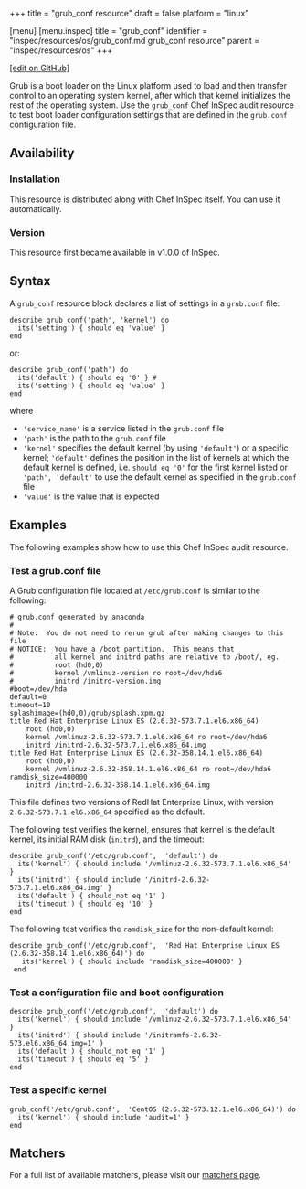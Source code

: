 +++
title = "grub_conf resource"
draft = false
platform = "linux"

[menu]
  [menu.inspec]
    title = "grub_conf"
    identifier = "inspec/resources/os/grub_conf.md grub_conf resource"
    parent = "inspec/resources/os"
+++

[\[edit on GitHub\]](https://github.com/inspec/inspec/blob/master/docs-chef-io/content/inspec/resources/grub_conf.md)

Grub is a boot loader on the Linux platform used to load and then transfer control to an operating system kernel, after which that kernel initializes the rest of the operating system. Use the `grub_conf` Chef InSpec audit resource to test boot loader configuration settings that are defined in the `grub.conf` configuration file.

## Availability

### Installation

This resource is distributed along with Chef InSpec itself. You can use it automatically.

### Version

This resource first became available in v1.0.0 of InSpec.

## Syntax

A `grub_conf` resource block declares a list of settings in a `grub.conf` file:

    describe grub_conf('path', 'kernel') do
      its('setting') { should eq 'value' }
    end

or:

    describe grub_conf('path') do
      its('default') { should eq '0' } #
      its('setting') { should eq 'value' }
    end

where

- `'service_name'` is a service listed in the `grub.conf` file
- `'path'` is the path to the `grub.conf` file
- `'kernel'` specifies the default kernel (by using `'default'`) or a specific kernel; `'default'` defines the position in the list of kernels at which the default kernel is defined, i.e. `should eq '0'` for the first kernel listed or `'path', 'default'` to use the default kernel as specified in the `grub.conf` file
- `'value'` is the value that is expected

## Examples

The following examples show how to use this Chef InSpec audit resource.

### Test a grub.conf file

A Grub configuration file located at `/etc/grub.conf` is similar to the following:

    # grub.conf generated by anaconda
    #
    # Note:  You do not need to rerun grub after making changes to this file
    # NOTICE:  You have a /boot partition.  This means that
    #          all kernel and initrd paths are relative to /boot/, eg.
    #          root (hd0,0)
    #          kernel /vmlinuz-version ro root=/dev/hda6
    #          initrd /initrd-version.img
    #boot=/dev/hda
    default=0
    timeout=10
    splashimage=(hd0,0)/grub/splash.xpm.gz
    title Red Hat Enterprise Linux ES (2.6.32-573.7.1.el6.x86_64)
        root (hd0,0)
        kernel /vmlinuz-2.6.32-573.7.1.el6.x86_64 ro root=/dev/hda6
        initrd /initrd-2.6.32-573.7.1.el6.x86_64.img
    title Red Hat Enterprise Linux ES (2.6.32-358.14.1.el6.x86_64)
        root (hd0,0)
        kernel /vmlinuz-2.6.32-358.14.1.el6.x86_64 ro root=/dev/hda6 ramdisk_size=400000
        initrd /initrd-2.6.32-358.14.1.el6.x86_64.img

This file defines two versions of RedHat Enterprise Linux, with version `2.6.32-573.7.1.el6.x86_64` specified as the default.

The following test verifies the kernel, ensures that kernel is the default kernel, its initial RAM disk (`initrd`), and the timeout:

    describe grub_conf('/etc/grub.conf',  'default') do
      its('kernel') { should include '/vmlinuz-2.6.32-573.7.1.el6.x86_64' }
      its('initrd') { should include '/initrd-2.6.32-573.7.1.el6.x86_64.img' }
      its('default') { should_not eq '1' }
      its('timeout') { should eq '10' }
    end

The following test verifies the `ramdisk_size` for the non-default kernel:

    describe grub_conf('/etc/grub.conf',  'Red Hat Enterprise Linux ES (2.6.32-358.14.1.el6.x86_64)') do
       its('kernel') { should include 'ramdisk_size=400000' }
     end

### Test a configuration file and boot configuration

    describe grub_conf('/etc/grub.conf',  'default') do
      its('kernel') { should include '/vmlinuz-2.6.32-573.7.1.el6.x86_64' }
      its('initrd') { should include '/initramfs-2.6.32-573.el6.x86_64.img=1' }
      its('default') { should_not eq '1' }
      its('timeout') { should eq '5' }
    end

### Test a specific kernel

    grub_conf('/etc/grub.conf',  'CentOS (2.6.32-573.12.1.el6.x86_64)') do
      its('kernel') { should include 'audit=1' }
    end

## Matchers

For a full list of available matchers, please visit our [matchers page](/inspec/matchers/).
